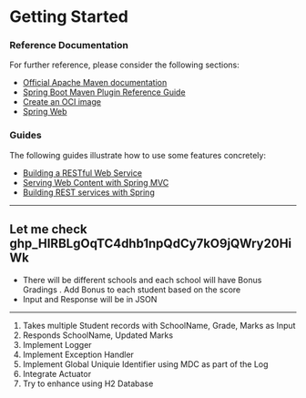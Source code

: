 # Getting Started

### Reference Documentation
For further reference, please consider the following sections:

* [Official Apache Maven documentation](https://maven.apache.org/guides/index.html)
* [Spring Boot Maven Plugin Reference Guide](https://docs.spring.io/spring-boot/docs/2.5.5/maven-plugin/reference/html/)
* [Create an OCI image](https://docs.spring.io/spring-boot/docs/2.5.5/maven-plugin/reference/html/#build-image)
* [Spring Web](https://docs.spring.io/spring-boot/docs/2.5.5/reference/htmlsingle/#boot-features-developing-web-applications)

### Guides
The following guides illustrate how to use some features concretely:

* [Building a RESTful Web Service](https://spring.io/guides/gs/rest-service/)
* [Serving Web Content with Spring MVC](https://spring.io/guides/gs/serving-web-content/)
* [Building REST services with Spring](https://spring.io/guides/tutorials/bookmarks/)


---------
Let me check
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
--------

- There will be different schools and each school will have Bonus Gradings . Add Bonus to each student based on the score
- Input and Response will be in JSON
----
1) Takes multiple Student records with SchoolName, Grade, Marks as Input
2) Responds SchoolName, Updated Marks
3) Implement Logger
4) Implement Exception Handler
5) Implement Global Uniquie Identifier using MDC as part of the Log
6) Integrate Actuator
7) Try to enhance using H2 Database

